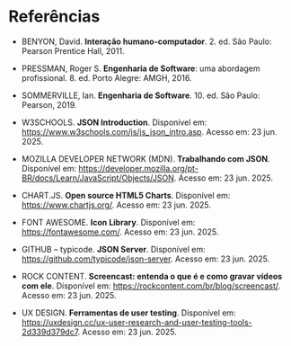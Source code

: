 
# Referências

- BENYON, David. **Interação humano-computador**. 2. ed. São Paulo: Pearson Prentice Hall, 2011.

- PRESSMAN, Roger S. **Engenharia de Software**: uma abordagem profissional. 8. ed. Porto Alegre: AMGH, 2016.

- SOMMERVILLE, Ian. **Engenharia de Software**. 10. ed. São Paulo: Pearson, 2019.

- W3SCHOOLS. **JSON Introduction**. Disponível em: https://www.w3schools.com/js/js_json_intro.asp. Acesso em: 23 jun. 2025.

- MOZILLA DEVELOPER NETWORK (MDN). **Trabalhando com JSON**. Disponível em: https://developer.mozilla.org/pt-BR/docs/Learn/JavaScript/Objects/JSON. Acesso em: 23 jun. 2025.

- CHART.JS. **Open source HTML5 Charts**. Disponível em: https://www.chartjs.org/. Acesso em: 23 jun. 2025.

- FONT AWESOME. **Icon Library**. Disponível em: https://fontawesome.com/. Acesso em: 23 jun. 2025.

- GITHUB – typicode. **JSON Server**. Disponível em: https://github.com/typicode/json-server. Acesso em: 23 jun. 2025.

- ROCK CONTENT. **Screencast: entenda o que é e como gravar vídeos com ele**. Disponível em: https://rockcontent.com/br/blog/screencast/. Acesso em: 23 jun. 2025.

- UX DESIGN. **Ferramentas de user testing**. Disponível em: https://uxdesign.cc/ux-user-research-and-user-testing-tools-2d339d379dc7. Acesso em: 23 jun. 2025.
